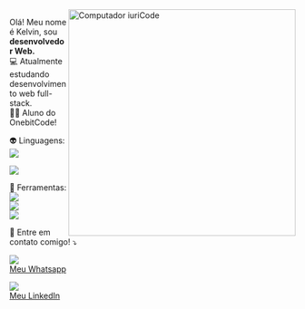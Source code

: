 <img src="https://raw.githubusercontent.com/MicaelliMedeiros/micaellimedeiros/master/image/computer-illustration.png" min-width="400px" max-width="400px" width="400px" align="right" alt="Computador iuriCode">

<p align="left"> 
  Olá! Meu nome é Kelvin, sou <strong>desenvolvedor Web.</strong> <br>
  💻 Atualmente estudando desenvolvimento web full-stack. <br>
  🤘🏻  Aluno do OnebitCode! 
</p>

<p align="left">
  👽 Linguagens:<br> <img src="https://img.shields.io/badge/C%23-239120?style=for-the-badge&logo=c-sharp&logoColor=white" />
  </p>
  <img src="https://img.shields.io/badge/HTML5-E34F26?style=for-the-badge&logo=html5&logoColor=white"/>

<p align="left">
  💼 Ferramentas:<br> <img src="https://img.shields.io/badge/.NET-5C2D91?style=for-the-badge&logo=.net&logoColor=white"/> <br>
 <img src="https://img.shields.io/badge/Bootstrap-563D7C?style=for-the-badge&logo=bootstrap&logoColor=white" /> <br>
 <img src="https://img.shields.io/badge/Visual_Studio-5C2D91?style=for-the-badge&logo=visual%20studio&logoColor=white" />
 </p>

<p align="left">
  💌 Entre em contato comigo! ⤵️
</p>

<p> 
<img src= "https://img.shields.io/badge/WhatsApp-25D366?style=for-the-badge&logo=whatsapp&logoColor=white"/>
<br>
<a href= "https://wa.me/5519993288011">Meu Whatsapp</a>
</p>

<p>
<img src= "https://img.shields.io/badge/LinkedIn-0077B5?style=for-the-badge&logo=linkedin&logoColor=white" /> <br>
<a href= "https://www.linkedin.com/in/kelvin-cobra">Meu LinkedIn</a>
</p>
